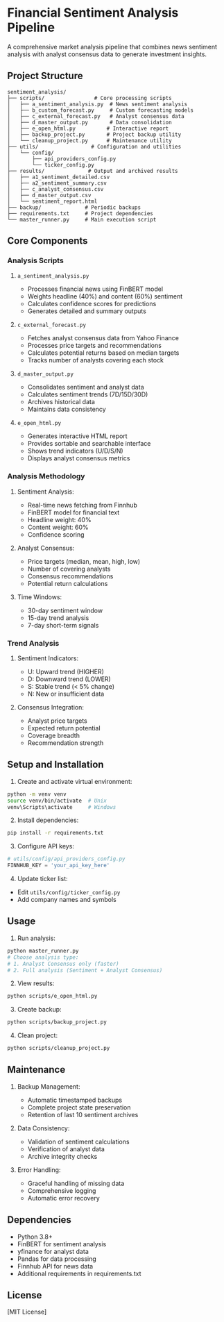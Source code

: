 # Financial Sentiment Analysis Pipeline

A comprehensive market analysis pipeline that combines news sentiment analysis with analyst consensus data to generate investment insights.

## Project Structure

```
sentiment_analysis/
├── scripts/                # Core processing scripts
│   ├── a_sentiment_analysis.py  # News sentiment analysis
│   ├── b_custom_forecast.py     # Custom forecasting models
│   ├── c_external_forecast.py   # Analyst consensus data
│   ├── d_master_output.py       # Data consolidation
│   ├── e_open_html.py          # Interactive report
│   ├── backup_project.py       # Project backup utility
│   └── cleanup_project.py      # Maintenance utility
├── utils/                 # Configuration and utilities
│   └── config/
│       ├── api_providers_config.py
│       └── ticker_config.py
├── results/              # Output and archived results
│   ├── a1_sentiment_detailed.csv
│   ├── a2_sentiment_summary.csv
│   ├── c_analyst_consensus.csv
│   ├── d_master_output.csv
│   └── sentiment_report.html
├── backup/              # Periodic backups
├── requirements.txt     # Project dependencies
└── master_runner.py     # Main execution script
```

## Core Components

### Analysis Scripts
1. `a_sentiment_analysis.py`
   - Processes financial news using FinBERT model
   - Weights headline (40%) and content (60%) sentiment
   - Calculates confidence scores for predictions
   - Generates detailed and summary outputs

2. `c_external_forecast.py`
   - Fetches analyst consensus data from Yahoo Finance
   - Processes price targets and recommendations
   - Calculates potential returns based on median targets
   - Tracks number of analysts covering each stock

3. `d_master_output.py`
   - Consolidates sentiment and analyst data
   - Calculates sentiment trends (7D/15D/30D)
   - Archives historical data
   - Maintains data consistency

4. `e_open_html.py`
   - Generates interactive HTML report
   - Provides sortable and searchable interface
   - Shows trend indicators (U/D/S/N)
   - Displays analyst consensus metrics

### Analysis Methodology

1. Sentiment Analysis:
   - Real-time news fetching from Finnhub
   - FinBERT model for financial text
   - Headline weight: 40%
   - Content weight: 60%
   - Confidence scoring

2. Analyst Consensus:
   - Price targets (median, mean, high, low)
   - Number of covering analysts
   - Consensus recommendations
   - Potential return calculations

3. Time Windows:
   - 30-day sentiment window
   - 15-day trend analysis
   - 7-day short-term signals

### Trend Analysis

1. Sentiment Indicators:
   - U: Upward trend (HIGHER)
   - D: Downward trend (LOWER)
   - S: Stable trend (< 5% change)
   - N: New or insufficient data

2. Consensus Integration:
   - Analyst price targets
   - Expected return potential
   - Coverage breadth
   - Recommendation strength

## Setup and Installation

1. Create and activate virtual environment:
```bash
python -m venv venv
source venv/bin/activate  # Unix
venv\Scripts\activate     # Windows
```

2. Install dependencies:
```bash
pip install -r requirements.txt
```

3. Configure API keys:
```python
# utils/config/api_providers_config.py
FINNHUB_KEY = 'your_api_key_here'
```

4. Update ticker list:
- Edit `utils/config/ticker_config.py`
- Add company names and symbols

## Usage

1. Run analysis:
```bash
python master_runner.py
# Choose analysis type:
# 1. Analyst Consensus only (faster)
# 2. Full analysis (Sentiment + Analyst Consensus)
```

2. View results:
```bash
python scripts/e_open_html.py
```

3. Create backup:
```bash
python scripts/backup_project.py
```

4. Clean project:
```bash
python scripts/cleanup_project.py
```

## Maintenance

1. Backup Management:
   - Automatic timestamped backups
   - Complete project state preservation
   - Retention of last 10 sentiment archives

2. Data Consistency:
   - Validation of sentiment calculations
   - Verification of analyst data
   - Archive integrity checks

3. Error Handling:
   - Graceful handling of missing data
   - Comprehensive logging
   - Automatic error recovery

## Dependencies

- Python 3.8+
- FinBERT for sentiment analysis
- yfinance for analyst data
- Pandas for data processing
- Finnhub API for news data
- Additional requirements in requirements.txt

## License

[MIT License]
